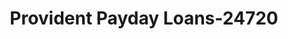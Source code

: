 ---
f_zip-code: 95050
f_state-code: CA
title: Provident Payday Loans-24720
f_phone: 408-244-8600
f_city-only: Santa Clara
f_address: 1212 El Camino Real Suite 104 Santa Clara
f_location-unique-id: '24720'
slug: provident-payday-loans-24720
updated-on: '2024-05-30T13:46:58.046Z'
created-on: '2024-05-30T13:36:59.803Z'
published-on: '2024-05-30T13:54:32.469Z'
f_city-state: cms/city/santa-clara-ca.md
f_company: cms/company/provident-payday-loans.md
f_state: cms/state/california.md
layout: '[payday-loan].html'
tags: payday-loan
---